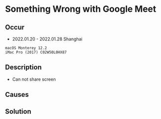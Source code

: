 # Something Wrong with Google Meet

## Occur
- 2022.01.20 - 2022.01.28 Shanghai
```
macOS Monterey 12.2
iMac Pro (2017) C02W50L0HX87
```

## Description
- Can not share screen

## Causes

## Solution
